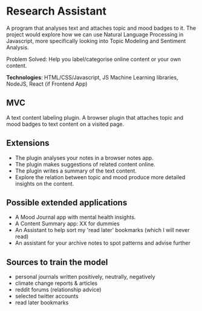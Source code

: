 # Research Assistant

A program that analyses text and attaches topic and mood badges to it. 
The project would explore how we can use Natural Language Processing in Javascript, more specifically looking into Topic Modeling and Sentiment Analysis.

Problem Solved: Help you label/categorise online content or your own content.

**Technologies**: HTML/CSS/Javascript, JS Machine Learning libraries, NodeJS, React (if Frontend App)

## MVC

A text content labeling plugin. A browser plugin that attaches topic and mood badges to text content on a visited page.

## Extensions

- The plugin analyses your notes in a browser notes app.
- The plugin makes suggestions of related content online.
- The plugin writes a summary of the text content.
- Explore the relation between topic and mood produce more detailed insights on the content.

## Possible extended applications

- A Mood Journal app with mental health insights.
- A Content Summary app: XX for dummies
- An Assistant to help sort my 'read later' bookmarks (which I will never read)
- An assistant for your archive notes to spot patterns and advise further

## Sources to train the model

- personal journals written positively, neutrally, negatively
- climate change reports & articles
- reddit forums (relationship advice)
- selected twitter accounts 
- read later bookmarks